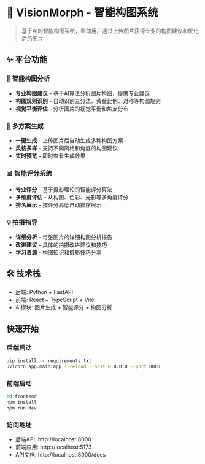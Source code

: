 # 🎨 VisionMorph - 智能构图系统

> 基于AI的智能构图系统，帮助用户通过上传图片获得专业的构图建议和优化后的图片

## ✨ 平台功能

### 🎯 智能构图分析
- **专业构图建议** - 基于AI算法分析图片构图，提供专业建议
- **构图规则识别** - 自动识别三分法、黄金比例、对称等构图规则
- **视觉平衡评估** - 分析图片的视觉平衡和焦点分布

### 🚀 多方案生成
- **一键生成** - 上传图片后自动生成多种构图方案
- **风格多样** - 支持不同风格和角度的构图建议
- **实时预览** - 即时查看生成效果

### 📊 智能评分系统
- **专业评分** - 基于摄影理论的智能评分算法
- **多维度评估** - 从构图、色彩、光影等多角度评分
- **排名展示** - 按评分高低自动排序展示

### 💡 拍摄指导
- **详细分析** - 每张图片的详细构图分析报告
- **改进建议** - 具体的拍摄改进建议和技巧
- **学习资源** - 构图知识和摄影技巧分享

## 🛠️ 技术栈
- 后端: Python + FastAPI
- 前端: React + TypeScript + Vite
- AI模块: 图片生成 + 智能评分 + 构图分析

## 快速开始

### 后端启动
```bash
pip install -r requirements.txt
uvicorn app.main:app --reload --host 0.0.0.0 --port 8000
```

### 前端启动
```bash
cd frontend
npm install
npm run dev
```

### 访问地址
- 后端API: http://localhost:8000
- 前端应用: http://localhost:5173
- API文档: http://localhost:8000/docs